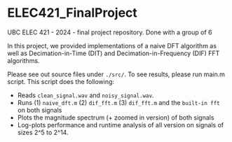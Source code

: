# ELEC421_FinalProject
UBC ELEC 421 - 2024 - final project repository. Done with a group of 6

In this project, we provided implementations of a naive DFT algorithm as well as Decimation-in-Time (DIT) and Decimation-in-Frequency (DIF) FFT algorithms. 

Please see out source files under `./src/`. To see results, please run main.m script. This script does the following:
* Reads `clean_signal.wav` and `noisy_signal.wav`.
* Runs (1) `naive_dft.m` (2) `dif_fft.m` (3) `dif_fft.m` and the `built-in fft` on both signals
* Plots the magnitude spectrum (+ zoomed in version) of both signals
* Log-plots performance and runtime analysis of all version on signals of sizes 2^5 to 2^14.